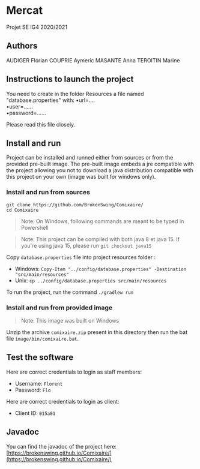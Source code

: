 # Mercat

Projet SE IG4 2020/2021

## Authors
AUDIGER Florian COUPRIE Aymeric MASANTE Anna TEROITIN Marine

## Instructions to launch the project

 You need to create in the folder Resources a file named "database.properties" with:
  •url=....  
  •user=......  
  •password=......
  
  
 Please read this file closely.

## Install and run

Project can be installed and runned either from sources or from the provided pre-built image.
The pre-built image embeds a jre compatible with the project allowing you not to download a java distribution
compatible with this project on your own (image was built for windows only).

### Install and run from sources

```
git clone https://github.com/BrokenSwing/Comixaire/
cd Comixaire
```

> Note: On Windows, following commands are meant to be typed in Powershell

> Note: This project can be compiled with both java 8 et java 15. If you're using java 15, please run `git checkout java15`

Copy `database.properties` file into project resources folder :

* Windows: `Copy-Item "../config/database.properties" -Destination "src/main/resources"`
* Unix: `cp ../config/database.properties src/main/resources`

To run the project, run the command `./gradlew run`

### Install and run from provided image

> Note: This image was built on Windows

Unzip the archive `comixaire.zip` present in this directory then run the bat file `image/bin/comixaire.bat`.

## Test the software

Here are correct credentials to login as staff members:
* Username: `Florent`
* Password: `Flo`

Here are correct credentials to login as client:
* Client ID: `015a01`

## Javadoc

You can find the javadoc of the project here: [https://brokenswing.github.io/Comixaire/](https://brokenswing.github.io/Comixaire/)
